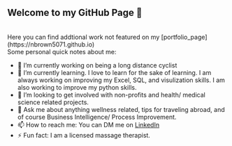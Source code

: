 ## Welcome to my GitHub Page 👋
<br/>
Here you can find addtional work not featured on my [portfolio_page](https://nbrown5071.github.io)
<br/>
Some personal quick notes about me:

- 🔭 I’m currently working on being a long distance cyclist
- 🌱 I’m currently learning. I love to learn for the sake of learning. I am always working on improving my Excel, SQL, and visulization skills. I am also working to improve my python skills. 
- 👯 I’m looking to get involved with non-profits and health/ medical science related projects. 
- 💬 Ask me about anything wellness related, tips for traveling abroad, and of course Business Intelligence/ Process Improvement. 
- 📫 How to reach me: You can DM me on [LinkedIn](www.linkedin.com/in/nathan-brown-bia)
- ⚡ Fun fact: I am a licensed massage therapist.

